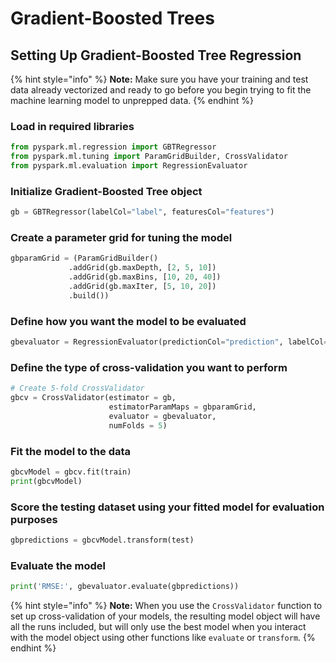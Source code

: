 # Gradient-Boosted Trees

## Setting Up Gradient-Boosted Tree Regression

{% hint style="info" %}
**Note:** Make sure you have your training and test data already vectorized and ready to go before you begin trying to fit the machine learning model to unprepped data.
{% endhint %}

### Load in required libraries

```python
from pyspark.ml.regression import GBTRegressor
from pyspark.ml.tuning import ParamGridBuilder, CrossValidator
from pyspark.ml.evaluation import RegressionEvaluator
```

### Initialize Gradient-Boosted Tree object

```python
gb = GBTRegressor(labelCol="label", featuresCol="features")
```

### Create a parameter grid for tuning the model

```python
gbparamGrid = (ParamGridBuilder()
             .addGrid(gb.maxDepth, [2, 5, 10])
             .addGrid(gb.maxBins, [10, 20, 40])
             .addGrid(gb.maxIter, [5, 10, 20])
             .build())
```

### Define how you want the model to be evaluated

```python
gbevaluator = RegressionEvaluator(predictionCol="prediction", labelCol="label", metricName="rmse")
```

### Define the type of cross-validation you want to perform

```python
# Create 5-fold CrossValidator
gbcv = CrossValidator(estimator = gb,
                      estimatorParamMaps = gbparamGrid,
                      evaluator = gbevaluator,
                      numFolds = 5)
```

### Fit the model to the data

```python
gbcvModel = gbcv.fit(train)
print(gbcvModel)
```

### Score the testing dataset using your fitted model for evaluation purposes

```python
gbpredictions = gbcvModel.transform(test)
```

### Evaluate the model

```python
print('RMSE:', gbevaluator.evaluate(gbpredictions))
```

{% hint style="info" %}
**Note:** When you use the `CrossValidator` function to set up cross-validation of your models, the resulting model object will have all the runs included, but will only use the best model when you interact with the model object using other functions like `evaluate` or `transform`.
{% endhint %}

